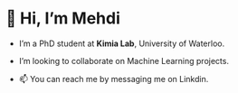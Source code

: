 # 👋 Hi, I’m Mehdi

- I’m a PhD student at **Kimia Lab**, University of Waterloo.

- I’m looking to collaborate on Machine Learning projects.
- 📫 You can reach me by messaging me on Linkdin.

<!---
m-afshari/m-afshari is a ✨ special ✨ repository because its `README.md` (this file) appears on your GitHub profile.
You can click the Preview link to take a look at your changes.
--->
